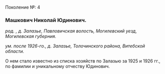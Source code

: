 Поколение №: 4

### Машкович Николай Юдинович.

_род. , д. Залазье, Павловичская волость, Могилевский уезд, Могилевская губерния._

_ум. после 1926-го., д. Залазье, Толочинского района, Витебской области._

О нем стало известно из списка хозяйств по Залазью за 1925 и 1926 гг., по фамилии и уникальному отчеству Юдинович.
        
